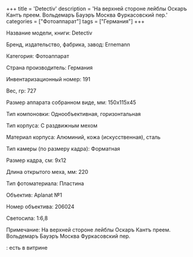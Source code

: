 +++
title = 'Detectiv'
description = 'На верхней стороне лейблы Оскаръ Кантъ преем. Вольдемаръ Бауэръ Москва Фуркасовский пер.'
categories = ["Фотоаппарат"]
tags = ["Германия"]
+++

Название модели, книги: Detectiv

Бренд, издательство, фабрика, завод: Ernemann

Категория: Фотоаппарат

Страна производитель: Германия

Инвентаризационный номер: 191

Вес, гр: 727

Размер аппарата  собранном виде, мм: 150х115х45

Тип компоновки: Однообъективная, горизонтальная

Тип корпуса: С раздвижным мехом

Материал корпуса: Алюминий, кожа (искусственная), сталь

Тип камеры (по размеру кадра): Форматная

Размер кадра, см: 9х12

Длина открытого меха, мм: 220

Тип фотоматериала: Пластина

Объектив: Aplanat №1

Номер объектива: 206024

Светосила: 1:6,8

Примечание: На верхней стороне лейблы Оскаръ Кантъ преем. Вольдемаръ Бауэръ Москва Фуркасовский пер.

: есть в витрине

